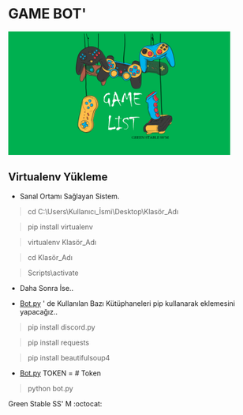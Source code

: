 # GAME BOT'

<img src= "https://raw.githubusercontent.com/burhanclkkl/Game-Bot/main/img/pp.png" height = "250px" width = "450px">

## Virtualenv Yükleme
* Sanal Ortamı Sağlayan Sistem.

> cd C:\Users\Kullanıcı_İsmi\Desktop\Klasör_Adı


> pip install virtualenv


> virtualenv Klasör_Adı


> cd Klasör_Adı


> Scripts\activate


* Daha Sonra İse..

* [Bot.py](https://github.com/burhanclkkl/Game-Bot/blob/main/bot.py) ' de Kullanılan Bazı Kütüphaneleri pip kullanarak eklemesini yapacağız..

> pip install discord.py


> pip install requests


> pip install beautifulsoup4


* [Bot.py](https://github.com/burhanclkkl/Game-Bot/blob/main/bot.py) TOKEN = <DISCORD TOKEN>  # Token


> python bot.py

Green Stable SS' M :octocat:

